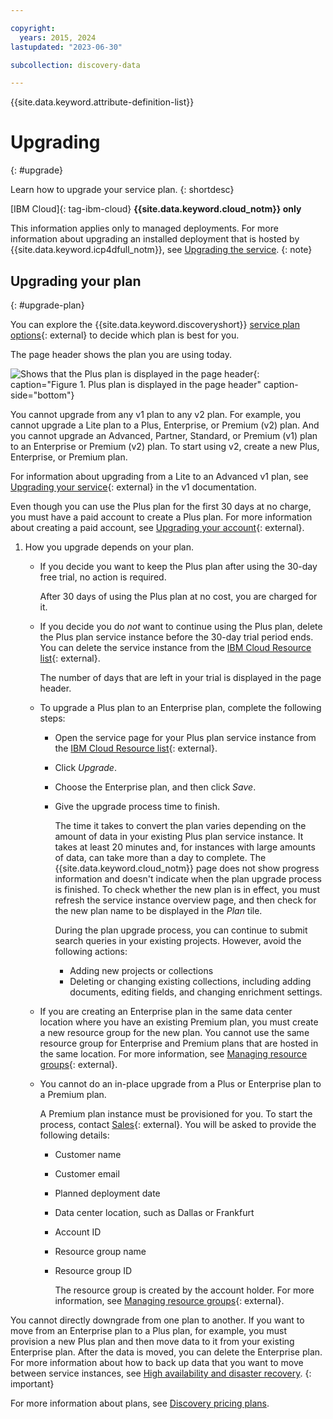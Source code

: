 ```yaml
---

copyright:
  years: 2015, 2024
lastupdated: "2023-06-30"

subcollection: discovery-data

---
```


{{site.data.keyword.attribute-definition-list}}

# Upgrading
{: #upgrade}

Learn how to upgrade your service plan.
{: shortdesc}

[IBM Cloud]{: tag-ibm-cloud} **{{site.data.keyword.cloud_notm}} only**

This information applies only to managed deployments. For more information about upgrading an installed deployment that is hosted by {{site.data.keyword.icp4dfull_notm}}, see [Upgrading the service](/docs/discovery-data?topic=discovery-data-upgrade-data).
{: note}

## Upgrading your plan
{: #upgrade-plan}

You can explore the {{site.data.keyword.discoveryshort}} [service plan options](https://www.ibm.com/cloud/watson-discovery/pricing-2/){: external} to decide which plan is best for you.

The page header shows the plan you are using today.

![Shows that the Plus plan is displayed in the page header](images/plan-in-header.png){: caption="Figure 1. Plus plan is displayed in the page header" caption-side="bottom"}

You cannot upgrade from any v1 plan to any v2 plan. For example, you cannot upgrade a Lite plan to a Plus, Enterprise, or Premium (v2) plan. And you cannot upgrade an Advanced, Partner, Standard, or Premium (v1) plan to an Enterprise or Premium (v2) plan. To start using v2, create a new Plus, Enterprise, or Premium plan.

For information about upgrading from a Lite to an Advanced v1 plan, see [Upgrading your service](/docs/discovery?topic=discovery-upgrading-your-plan#service){: external} in the v1 documentation.

Even though you can use the Plus plan for the first 30 days at no charge, you must have a paid account to create a Plus plan. For more information about creating a paid account, see [Upgrading your account](/docs/account?topic=account-upgrading-account){: external}.

1.  How you upgrade depends on your plan.

    -   If you decide you want to keep the Plus plan after using the 30-day free trial, no action is required.

        After 30 days of using the Plus plan at no cost, you are charged for it.

    -   If you decide you do *not* want to continue using the Plus plan, delete the Plus plan service instance before the 30-day trial period ends. You can delete the service instance from the [IBM Cloud Resource list](https://cloud.ibm.com/resources){: external}.

        The number of days that are left in your trial is displayed in the page header.

    -   To upgrade a Plus plan to an Enterprise plan, complete the following steps:

        -   Open the service page for your Plus plan service instance from the [IBM Cloud Resource list](https://cloud.ibm.com/resources){: external}.
        -   Click *Upgrade*.
        -   Choose the Enterprise plan, and then click *Save*.
        -   Give the upgrade process time to finish.
        
            The time it takes to convert the plan varies depending on the amount of data in your existing Plus plan service instance. It takes at least 20 minutes and, for instances with large amounts of data, can take more than a day to complete. The {{site.data.keyword.cloud_notm}} page does not show progress information and doesn't indicate when the plan upgrade process is finished. To check whether the new plan is in effect, you must refresh the service instance overview page, and then check for the new plan name to be displayed in the *Plan* tile.
            
            During the plan upgrade process, you can continue to submit search queries in your existing projects. However, avoid the following actions:

            -   Adding new projects or collections
            -   Deleting or changing existing collections, including adding documents, editing fields, and changing enrichment settings.

    -   If you are creating an Enterprise plan in the same data center location where you have an existing Premium plan, you must create a new resource group for the new plan. You cannot use the same resource group for Enterprise and Premium plans that are hosted in the same location. For more information, see [Managing resource groups](/docs/account?topic=account-rgs&interface=ui){: external}.
    -   You cannot do an in-place upgrade from a Plus or Enterprise plan to a Premium plan.

        A Premium plan instance must be provisioned for you. To start the process, contact [Sales](https://www.ibm.com/account/reg/us-en/signup?formid=MAIL-watson&disableCookie=Yes){: external}. You will be asked to provide the following details:

        -   Customer name
        -   Customer email
        -   Planned deployment date
        -   Data center location, such as Dallas or Frankfurt
        -   Account ID
        -   Resource group name
        -   Resource group ID

            The resource group is created by the account holder. For more information, see [Managing resource groups](/docs/account?topic=account-rgs&interface=ui){: external}.

You cannot directly downgrade from one plan to another. If you want to move from an Enterprise plan to a Plus plan, for example, you must provision a new Plus plan and then move data to it from your existing Enterprise plan. After the data is moved, you can delete the Enterprise plan. For more information about how to back up data that you want to move between service instances, see [High availability and disaster recovery](/docs/discovery-data?topic=discovery-data-recovery).
{: important}

For more information about plans, see [Discovery pricing plans](/docs/discovery-data?topic=discovery-data-pricing-plans).

